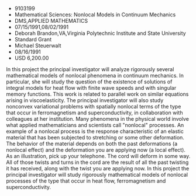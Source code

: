 
* 9103199
* Mathematical Sciences: Nonlocal Models in Continuum Mechanics
* DMS,APPLIED MATHEMATICS
* 07/15/1991,08/02/1991
* Deborah Brandon,VA,Virginia Polytechnic Institute and State University
* Standard Grant
* Michael Steuerwalt
* 08/16/1991
* USD 6,200.00

In this project the principal investigator will analyze rigorously several
mathematical models of nonlocal phenomena in continuum mechanics. In particular,
she will study the question of the existence of solutions of integral models for
heat flow with finite wave speeds and with singular memory functions. This work
is related to parallel work on similar equations arising in viscoelasticity. The
principal investigator will also study nonconvex variational problems with
spatially nonlocal terms of the type that occur in ferromagnetism and
superconductivity, in collaboration with colleagues at her institution. Many
phenomena in the physical world involve what applied mathematicians and
scientists call "nonlocal" processes. An example of a nonlocal process is the
response characteristic of an elastic material that has been subjected to
stretching or some other deformation. The behavior of the material depends on
both the past deformations (a nonlocal effect) and the deformation you are
applying now (a local effect). As an illustration, pick up your telephone. The
cord will deform in some way. All of those twists and turns in the cord are the
result of all the past twisting it has received, along with the twist you are
applying now. In this project the principal investigator will study rigorously
mathematical models of nonlocal processes of the type that occur in heat flow,
ferromagnetism and superconductivity.
